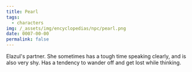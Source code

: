 ```yaml
---
title: Pearl
tags:
  - characters
img: /_assets/img/encyclopedias/npc/pearl.png
date: 0007-00-00
permalink: false
---
```

Elazul's partner. She sometimes has a tough time speaking clearly, and is also very shy. Has a tendency to wander off and get lost while thinking.